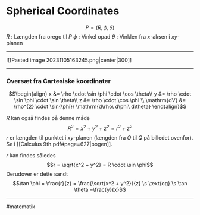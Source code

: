# Spherical Coordinates


$$P = (R, \phi, \theta)$$
$R$ : Længden fra orego til $P$
$\phi$ : Vinkel opad 
$\theta$ : Vinklen fra $x$-aksen i $xy$-planen

---
![[Pasted image 20231105163245.png|center|300]]

---


### Oversæt fra Cartesiske koordinater
$$\begin{align}
x &= \rho \cdot  \sin \phi \cdot \cos \theta\\
y &= \rho \cdot  \sin \phi \cdot \sin \theta\\
z &= \rho \cdot  \cos \phi \\
\mathrm{dV} &= \rho^{2} \cdot \sin{\phi}\ \mathrm{d\rho\ d\phi\ d\theta}
\end{align}$$

$R$ kan også findes på denne måde
$$R^2 = x^2 + y^2 + z^2 = r^2+z^2$$
$r$ er længden til punktet i $xy$-planen (længden fra $O$ til $Q$ på billedet ovenfor). Se i [[Calculus 9th.pdf#page=627|bogen]].

$r$ kan findes således
$$r = \sqrt{x^2 + y^2} = R \cdot  \sin \phi$$
Derudover er dette sandt
$$\tan \phi = \frac{r}{z} = \frac{\sqrt{x^2 + y^2}}{z} \s \text{og} \s \tan \theta =\frac{y}{x}$$

---
#matematik 